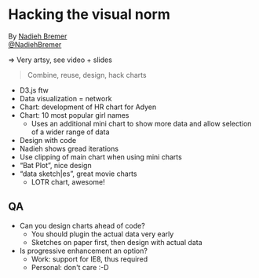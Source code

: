 # Hacking the visual norm

By [Nadieh Bremer](http://visualcinnamon.com/)  
[@NadiehBremer](http://twitter.com/NadiehBremer)

=> Very artsy, see video + slides


> Combine, reuse, design, hack charts

- D3.js ftw
- Data visualization = network
- Chart: development of HR chart for Adyen
- Chart: 10 most popular girl names
  - Uses an additional mini chart to show more data and allow selection of a wider range of data
- Design with code
- Nadieh shows gread iterations
- Use clipping of main chart when using mini charts
- “Bat Plot”, nice design
- “data sketch|es”, great movie charts
  - LOTR chart, awesome!

## QA

- Can you design charts ahead of code?
  - You should plugin the actual data very early
  - Sketches on paper first, then design with actual data
- Is progressive enhancement an option?
  - Work: support for IE8, thus required
  - Personal: don't care :-D
